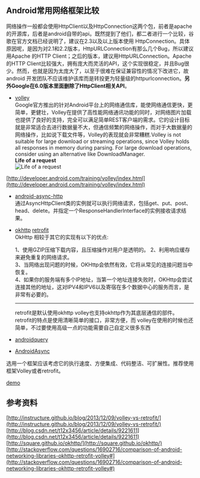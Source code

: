 ## Android常用网络框架比较
网络操作一般都会使用HttpClient以及HttpConnection这两个包，前者是apache的开源库，后者是android自带的api。既然提到了他们，都二者进行一个比较，谷歌在官方文档已经说明了，建议在2.3以及以上版本使用 HttpConnection。具体原因呢，是因为对2.1和2.2版本，HttpURLConnection有那么几个Bug，所以建议用Apache 的HTTP Client；之后的版本，建议用HttpURLConnection。Apache的HTTP Client比较强大，拥有庞大而灵活的API，这个实现很稳定，并且Bug很少。然而，也就是因为太庞大了，以至于很难在保证兼容性的情况下改进它，故 android 开发团队不应该维护该库而是转投更为轻量级的httpurlconnection。**另外Google在6.0版本里面删除了HttpClient相关API**。

- [volley](https://android.googlesource.com/platform/frameworks/volley/)   
Google官方推出的针对Android平台上的网络通信库，能使网络通信更快，更简单，更健壮，Volley在提供了高性能网络通讯功能的同时，对网络图片加载也提供了良好的支持，完全可以满足简单REST客户端的需求。它的设计目标就是非常适合去进行数据量不大，但通信频繁的网络操作，而对于大数据量的网络操作，比如说下载文件等，Volley的表现就会非常糟糕.Volley is not suitable for large download or streaming operations, since Volley holds all responses in memory during parsing. For large download operations, consider using an alternative like DownloadManager.    
**Life of a request**    
![Life of a request](../../img/volley-request.png)

[http://developer.android.com/training/volley/index.html](http://developer.android.com/training/volley/index.html)
- [android-async-http](https://github.com/loopj/android-async-http)    
 通过AsyncHttpClient类的实例就可以执行网络请求，包括get、put、post、head、delete。并指定一个ResponseHandlerInterface的实例接收请求结果。
- [okhttp](https://github.com/square/okhttp)  [retrofit](https://github.com/square/retrofit)    
  OkHttp 相较于其它的实现有以下的优点:  

    1、使用GZIP压缩下载内容，且压缩操作对用户是透明的。
    2、利用响应缓存来避免重复的网络请求。    
    3、当网络出现问题的时候，OKHttp会依然有效，它将从常见的连接问题当中恢复。    
    4、如果你的服务端有多个IP地址，当第一个地址连接失败时，OKHttp会尝试连接其他的地址，这对IPV4和IPV6以及寄宿在多个数据中心的服务而言，是非常有必要的。

    ----
    retrofit是默认使用okhttp  volley也支持okhttp作为其底层通信的部件。retrofit的特点是使用清晰简单的接口，非常方便，而 volley在使用的时候也还简单，不过要使用高级一点的功能需要自己自定义很多东西   
- [androidquery](https://github.com/androidquery/androidquery)
- [AndroidAsync](https://github.com/koush/AndroidAsync)

选用一个框架应该考虑它的执行速度、方便集成、代码整洁、可扩展性。推荐使用框架Volley或者retrofit。

[demo](https://github.com/cwj10/Networking)
## 参考资料
[http://instructure.github.io/blog/2013/12/09/volley-vs-retrofit/](http://instructure.github.io/blog/2013/12/09/volley-vs-retrofit/)    
[http://blog.csdn.net/t12x3456/article/details/9221611](http://blog.csdn.net/t12x3456/article/details/9221611)    
[http://square.github.io/okhttp/](http://square.github.io/okhttp/)    
[http://stackoverflow.com/questions/16902716/comparison-of-android-networking-libraries-okhttp-retrofit-volley#](http://stackoverflow.com/questions/16902716/comparison-of-android-networking-libraries-okhttp-retrofit-volley#)

